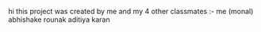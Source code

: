 hi this project was created by me and my 4 other classmates :-
me (monal)
abhishake
rounak
aditiya 
karan

<!---
monal841/monal841 is a ✨ special ✨ repository because its `README.md` (this file) appears on your GitHub profile.
You can click the Preview link to take a look at your changes.
--->
